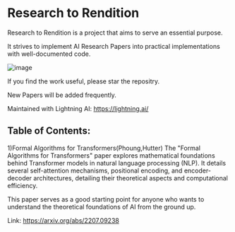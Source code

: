 # Research to Rendition

Research to Rendition is a project that aims to serve an essential purpose. 

It strives to implement AI Research Papers into practical implementations with well-documented code. 

![image](https://github.com/user-attachments/assets/5167114a-e418-483d-99e0-5c2a089036a9)

If you find the work useful, please star the repositry.

New Papers will be added frequently.

Maintained with Lightning AI: https://lightning.ai/


## Table of Contents:

1)Formal Algorithms for Transformers(Phoung,Hutter)
The "Formal Algorithms for Transformers" paper explores mathematical foundations behind Transformer models in natural language processing (NLP). It details several self-attention mechanisms, positional encoding, and encoder-decoder architectures, detailing their theoretical aspects and computational efficiency. 

This paper serves as a good starting point for anyone who wants to understand the theoretical foundations of AI from the ground up.

Link: https://arxiv.org/abs/2207.09238



